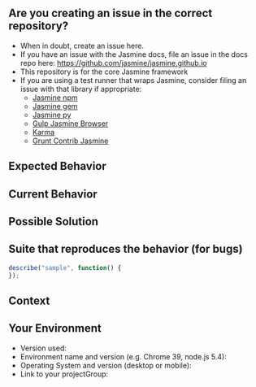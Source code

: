 ## Are you creating an issue in the correct repository?

- When in doubt, create an issue here.
- If you have an issue with the Jasmine docs, file an issue in the docs repo
  here: https://github.com/jasmine/jasmine.github.io
- This repository is for the core Jasmine framework
- If you are using a test runner that wraps Jasmine, consider filing an issue with that library if appropriate:
  - [Jasmine npm](https://github.com/jasmine/jasmine-npm/issues)
  - [Jasmine gem](https://github.com/jasmine/jasmine-gem/issues)
  - [Jasmine py](https://github.com/jasmine/jasmine-py/issues)
  - [Gulp Jasmine Browser](https://github.com/jasmine/gulp-jasmine-browser/issues)
  - [Karma](https://github.com/karma-runner/karma/issues)
  - [Grunt Contrib Jasmine](https://github.com/gruntjs/grunt-contrib-jasmine/issues)

<!--- Provide a general summary of the issue in the Title above -->

## Expected Behavior
<!--- If you're describing a bug, tell us what should happen -->
<!--- If you're suggesting a change/improvement, tell us how it should work -->

## Current Behavior
<!--- If describing a bug, tell us what happens instead of the expected behavior -->
<!--- If suggesting a change/improvement, explain the difference from current behavior -->

## Possible Solution
<!--- Not obligatory, but suggest a fix/reason for the bug, -->
<!--- or ideas how to implement the addition or change -->

## Suite that reproduces the behavior (for bugs)
<!--- Provide a sample suite that reproduces the bug. -->
```javascript
describe("sample", function() {
});
```
## Context
<!--- How has this issue affected you? What are you trying to accomplish? -->
<!--- Providing context helps us come up with a solution that is most useful in the real world -->

## Your Environment
<!--- Include as many relevant details about the environment you experienced the bug in -->
* Version used:
* Environment name and version (e.g. Chrome 39, node.js 5.4):
* Operating System and version (desktop or mobile):
* Link to your projectGroup:
